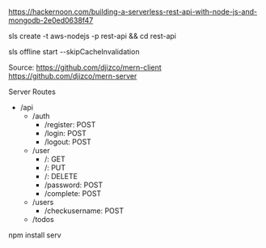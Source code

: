 https://hackernoon.com/building-a-serverless-rest-api-with-node-js-and-mongodb-2e0ed0638f47


sls create -t aws-nodejs -p rest-api && cd rest-api

sls offline start --skipCacheInvalidation

Source:
https://github.com/djizco/mern-client
https://github.com/djizco/mern-server




Server Routes
* /api
  * /auth
    * /register: POST
    * /login: POST
    * /logout: POST
  * /user
    * /: GET
    * /: PUT
    * /: DELETE
    * /password: POST
    * /complete: POST
  * /users
    * /checkusername: POST
  * /todos

npm install serv